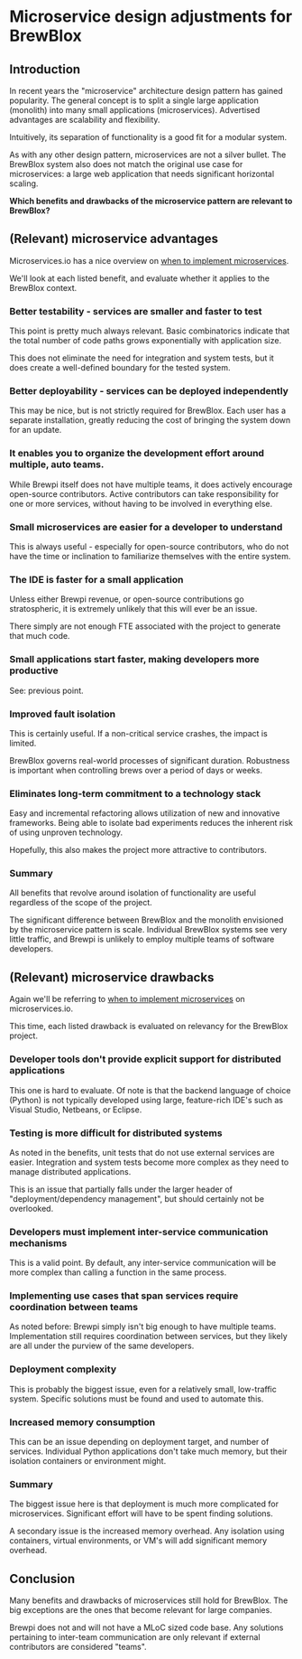 # Microservice design adjustments for BrewBlox

## Introduction

In recent years the "microservice" architecture design pattern has gained popularity.
The general concept is to split a single large application (monolith) into many small applications (microservices).
Advertised advantages are scalability and flexibility.

Intuitively, its separation of functionality is a good fit for a modular system.

As with any other design pattern, microservices are not a silver bullet. The BrewBlox system also does not match the original use case for microservices: a large web application that needs significant horizontal scaling.

**Which benefits and drawbacks of the microservice pattern are relevant to BrewBlox?**


## (Relevant) microservice advantages

Microservices.io has a nice overview on [when to implement microservices][microservice_io].

We'll look at each listed benefit, and evaluate whether it applies to the BrewBlox context.

### Better testability - services are smaller and faster to test

This point is pretty much always relevant. Basic combinatorics indicate that the total number of code paths grows exponentially with application size.

This does not eliminate the need for integration and system tests, but it does create a well-defined boundary for the tested system.

### Better deployability - services can be deployed independently

This may be nice, but is not strictly required for BrewBlox. Each user has a separate installation, greatly reducing the cost of bringing the system down for an update.

### It enables you to organize the development effort around multiple, auto teams.

While Brewpi itself does not have multiple teams, it does actively encourage open-source contributors. Active contributors can take responsibility for one or more services, without having to be involved in everything else.

### Small microservices are easier for a developer to understand

This is always useful - especially for open-source contributors, who do not have the time or inclination to familiarize themselves with the entire system.

### The IDE is faster for a small application

Unless either Brewpi revenue, or open-source contributions go stratospheric, it is extremely unlikely that this will ever be an issue.

There simply are not enough FTE associated with the project to generate that much code.

### Small applications start faster, making developers more productive

See: previous point. 

### Improved fault isolation

This is certainly useful. If a non-critical service crashes, the impact is limited. 

BrewBlox governs real-world processes of significant duration. Robustness is important when controlling brews over a period of days or weeks.

### Eliminates long-term commitment to a technology stack

Easy and incremental refactoring allows utilization of new and innovative frameworks. Being able to isolate bad experiments reduces the inherent risk of using unproven technology.

Hopefully, this also makes the project more attractive to contributors.


### Summary

All benefits that revolve around isolation of functionality are useful regardless of the scope of the project.

The significant difference between BrewBlox and the monolith envisioned by the microservice pattern is scale.
Individual BrewBlox systems see very little traffic, and Brewpi is unlikely to employ multiple teams of software developers.


## (Relevant) microservice drawbacks

Again we'll be referring to [when to implement microservices][microservice_io] on microservices.io.

This time, each listed drawback is evaluated on relevancy for the BrewBlox project.

### Developer tools don't provide explicit support for distributed applications

This one is hard to evaluate. Of note is that the backend language of choice (Python) is not typically developed using large, feature-rich IDE's such as Visual Studio, Netbeans, or Eclipse.

### Testing is more difficult for distributed systems

As noted in the benefits, unit tests that do not use external services are easier. Integration and system tests become more complex as they need to manage distributed applications.

This is an issue that partially falls under the larger header of "deployment/dependency management", but should certainly not be overlooked.

### Developers must implement inter-service communication mechanisms

This is a valid point. By default, any inter-service communication will be more complex than calling a function in the same process.

### Implementing use cases that span services require coordination between teams

As noted before: Brewpi simply isn't big enough to have multiple teams. Implementation still requires coordination between services, but they likely are all under the purview of the same developers.

### Deployment complexity

This is probably the biggest issue, even for a relatively small, low-traffic system. Specific solutions must be found and used to automate this.

### Increased memory consumption

This can be an issue depending on deployment target, and number of services. Individual Python applications don't take much memory, but their isolation containers or environment might.


### Summary

The biggest issue here is that deployment is much more complicated for microservices. Significant effort will have to be spent finding solutions.

A secondary issue is the increased memory overhead. Any isolation using containers, virtual environments, or VM's will add significant memory overhead.


## Conclusion

Many benefits and drawbacks of microservices still hold for BrewBlox. The big exceptions are the ones that become relevant for large companies.

Brewpi does not and will not have a MLoC sized code base. Any solutions pertaining to inter-team communication are only relevant if external contributors are considered "teams".


[microservice_io]: http://microservices.io/patterns/microservices.html
